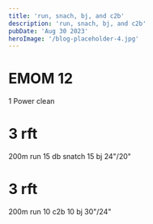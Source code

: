 ```yaml
---
title: 'run, snach, bj, and c2b'
description: 'run, snach, bj, and c2b'
pubDate: 'Aug 30 2023'
heroImage: '/blog-placeholder-4.jpg'
---
```

# EMOM 12
1 Power clean

# 3 rft 
200m run
15 db snatch
15 bj 24"/20"

# 3 rft
200m run
10 c2b
10 bj 30"/24"
